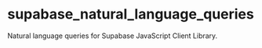 # supabase_natural_language_queries
Natural language queries for Supabase JavaScript Client Library.
